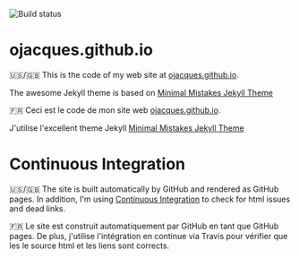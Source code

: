 ![Build status](https://travis-ci.org/ojacques/ojacques.github.io.svg?branch=master)

# ojacques.github.io

:us:/:gb:
This is the code of my web site at [ojacques.github.io](https://ojacques.github.io).

The awesome Jekyll theme is based on [Minimal Mistakes Jekyll Theme](https://mmistakes.github.io/minimal-mistakes/)

:fr:
Ceci est le code de mon site web [ojacques.github.io](https://ojacques.github.io).

J'utilise l'excellent theme Jekyll [Minimal Mistakes Jekyll Theme](https://mmistakes.github.io/minimal-mistakes/)

# Continuous Integration

:us:/:gb:
The site is built automatically by GitHub and rendered as  GitHub pages. In
addition, I'm using [Continuous
Integration](https://travis-ci.org/ojacques/ojacques.github.io) to check for
html issues and dead links.

:fr:
Le site est construit automatiquement par GitHub en tant que GitHub pages. De
plus, j'utilise l'intégration en continue via Travis pour vérifier que les  le
source html et les liens sont corrects.
